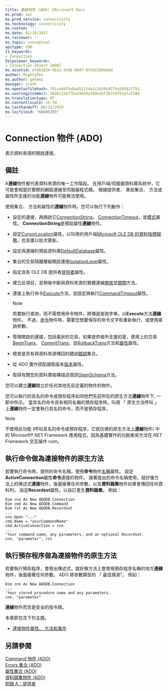 ```yaml
---
title: 連接物件 (ADO) |Microsoft Docs
ms.prod: sql
ms.prod_service: connectivity
ms.technology: connectivity
ms.custom: ''
ms.date: 01/19/2017
ms.reviewer: ''
ms.topic: conceptual
apitype: COM
f1_keywords:
- Connection
helpviewer_keywords:
- Connection object [ADO]
ms.assetid: ef6b1824-5b12-43db-89d7-8f3d13896d4d
author: MightyPen
ms.author: genemi
manager: jroth
ms.openlocfilehash: 701ced4f5e0ad511f4a1c5b39c9775e285d1f751
ms.sourcegitcommit: 3026c22b7fba19059a769ea5f367c4f51efaf286
ms.translationtype: MT
ms.contentlocale: zh-TW
ms.lasthandoff: 06/15/2019
ms.locfileid: "66695785"
---
```

# <a name="connection-object-ado"></a>Connection 物件 (ADO)
表示資料來源的開啟連接。  
  
## <a name="remarks"></a>備註  
 A**連線**物件都代表資料來源的唯一工作階段。 在用戶端/伺服器資料庫系統中，它可能會相當於實際的網路連線至伺服器程式碼。 根據提供者、 某些集合、 方法或屬性所支援的功能**連線**物件可能無法使用。  
  
 使用集合、 方法和屬性的**連線**物件時，您可以執行下列動作：  
  
-   設定的連接，再開啟它[ConnectionString](../../../ado/reference/ado-api/connectionstring-property-ado.md)， [ConnectionTimeout](../../../ado/reference/ado-api/connectiontimeout-property-ado.md)，並[模式](../../../ado/reference/ado-api/mode-property-ado.md)屬性。 **ConnectionString**是預設屬性**連線**物件。  
  
-   設定[CursorLocation](../../../ado/reference/ado-api/cursorlocation-property-ado.md)屬性，以叫用的用戶端[Microsoft OLE DB 的資料指標服務](../../../ado/guide/appendixes/microsoft-cursor-service-for-ole-db-ado-service-component.md)，也支援以批次更新。  
  
-   設定與連線的預設資料庫[DefaultDatabase](../../../ado/reference/ado-api/defaultdatabase-property.md)屬性。  
  
-   集合的交易隔離層級開啟連接[IsolationLevel](../../../ado/reference/ado-api/isolationlevel-property.md)屬性。  
  
-   指定具有 OLE DB 提供者[提供者](../../../ado/reference/ado-api/provider-property-ado.md)屬性。  
  
-   建立此項目，並稍後中斷與資料來源的實體連線[開放](../../../ado/reference/ado-api/open-method-ado-connection.md)並[關閉](../../../ado/reference/ado-api/close-method-ado.md)方法。  
  
-   連接上執行命令[Execute](../../../ado/reference/ado-api/execute-method-ado-connection.md)方法，並設定與執行[CommandTimeout](../../../ado/reference/ado-api/commandtimeout-property-ado.md)屬性。  
  
    > [!NOTE]
    >  若要執行查詢，而不需使用命令物件，將傳遞查詢字串，以**Execute**方法**連線**物件。 不過，[命令](../../../ado/reference/ado-api/command-object-ado.md)物件時，需要您想要保存的命令文字和重新執行，或使用查詢參數。  
  
-   管理開啟的連接，包括巢狀的交易，如果提供者所支援的是，使用上的交易[BeginTrans](../../../ado/reference/ado-api/begintrans-committrans-and-rollbacktrans-methods-ado.md)， [CommitTrans](../../../ado/reference/ado-api/begintrans-committrans-and-rollbacktrans-methods-ado.md)，並[RollbackTrans](../../../ado/reference/ado-api/begintrans-committrans-and-rollbacktrans-methods-ado.md)方法和[屬性](../../../ado/reference/ado-api/attributes-property-ado.md)屬性。  
  
-   檢查是否有與資料來源傳回的錯誤[錯誤](../../../ado/reference/ado-api/errors-collection-ado.md)集合。  
  
-   從 ADO 實作搭配讀取版本[版本](../../../ado/reference/ado-api/version-property-ado.md)屬性。  
  
-   取得有關您的資料庫結構描述資訊[OpenSchema](../../../ado/reference/ado-api/openschema-method.md)方法。  
  
 您可以建立**連線**獨立於任何其他先前定義的物件的物件。  
  
 您可以執行的具名的命令或預存程序如同他們先前所在的原生方法**連線**物件下, 一節中所示。 當具名的命令具有相同名稱的預存程序時，叫用 「 原生方法呼叫 」 上**連線**物件一定會執行具名的命令，而不是預存程序。  
  
> [!NOTE]
>  不使用此功能 (呼叫具名的命令或預存程序，它就彷彿的原生方法上**連線**物件) 中的 Microsoft®.NET Framework 應用程式，因為基礎實作的功能衝突方法在.NET Framework 交互操作 com。  
  
## <a name="execute-a-command-as-a-native-method-of-a-connection-object"></a>執行命令做為連接物件的原生方法  
 若要執行命令時，提供的命令名稱，使用**命令**物件[名稱](../../../ado/reference/ado-api/name-property-ado.md)屬性。 設定**ActiveConnection**屬性**命令**連接的物件。 接著發出的命令名稱使用，就好像方法上的陳述式**連接**物件，後面接著任何參數，以及**資料錄集**物件如果會傳回任何資料列。 設定**Recordset**屬性，以自訂產生**資料錄集**。 例如：  
  
```  
Dim cnn As New ADODB.Connection  
Dim cmd As New ADODB.Command  
Dim rst As New ADODB.Recordset  
...  
cnn.Open "..."  
cmd.Name = "yourCommandName"  
cmd.ActiveConnection = cnn  
...  
'Your command name, any parameters, and an optional Recordset.  
cnn. "parameter", rst  
```  
  
## <a name="execute-a-stored-procedure-as-a-native-method-of-a-connection-object"></a>執行預存程序做為連接物件的原生方法  
 若要執行預存程序，會發出陳述式，就好像方法上會使用預存程序名稱的地方**連線**物件，後面接著任何參數。 ADO 將參數類型的 「 最佳猜測"。 例如：  
  
```  
Dim cnn As New ADODB.Connection  
...  
'Your stored procedure name and any parameters.  
cnn. "parameter"  
```  
  
 **連線**物件而言是安全的指令碼。  
  
 本章節包含下列主題。  
  
-   [連接物件屬性、 方法和事件](../../../ado/reference/ado-api/connection-object-properties-methods-and-events.md)  
  
## <a name="see-also"></a>另請參閱  
 [Command 物件 (ADO)](../../../ado/reference/ado-api/command-object-ado.md)   
 [Errors 集合 (ADO)](../../../ado/reference/ado-api/errors-collection-ado.md)   
 [屬性集合 (ADO)](../../../ado/reference/ado-api/properties-collection-ado.md)   
 [資料錄集物件 (ADO)](../../../ado/reference/ado-api/recordset-object-ado.md)   
 [附錄 A：提供者](../../../ado/guide/appendixes/appendix-a-providers.md)
